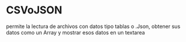 # CSVoJSON
permite la lectura de archivos con datos tipo tablas o .Json, obtener sus datos como un Array y mostrar esos datos en un textarea
